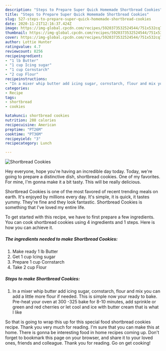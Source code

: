 ```yaml
---
description: "Steps to Prepare Super Quick Homemade Shortbread Cookies"
title: "Steps to Prepare Super Quick Homemade Shortbread Cookies"
slug: 527-steps-to-prepare-super-quick-homemade-shortbread-cookies
date: 2020-11-21T12:16:37.424Z
image: https://img-global.cpcdn.com/recipes/5920373532524544/751x532cq70/shortbread-cookies-recipe-main-photo.jpg
thumbnail: https://img-global.cpcdn.com/recipes/5920373532524544/751x532cq70/shortbread-cookies-recipe-main-photo.jpg
cover: https://img-global.cpcdn.com/recipes/5920373532524544/751x532cq70/shortbread-cookies-recipe-main-photo.jpg
author: Lottie Hunter
ratingvalue: 4.7
reviewcount: 8256
recipeingredient:
- "1 lb Butter"
- "1 cup Icing sugar"
- "1 cup Cornstarch"
- "2 cup Flour"
recipeinstructions:
- "In a mixer whip butter add icing sugar, cornstarch, flour and mix you can add a little more flour if needed. This is simple now your ready to bake.  Pre-heat your oven at 300 -325 bake for 8-10 minutes, add sprinkle or green and red cherries or let cool and ice with butter cream that is what I like"
categories:
- Recipe
tags:
- shortbread
- cookies

katakunci: shortbread cookies 
nutrition: 288 calories
recipecuisine: American
preptime: "PT26M"
cooktime: "PT36M"
recipeyield: "3"
recipecategory: Lunch

---
```



![Shortbread Cookies](https://img-global.cpcdn.com/recipes/5920373532524544/751x532cq70/shortbread-cookies-recipe-main-photo.jpg)

Hey everyone, hope you're having an incredible day today. Today, we're going to prepare a distinctive dish, shortbread cookies. One of my favorites. For mine, I'm gonna make it a bit tasty. This will be really delicious.

Shortbread Cookies is one of the most favored of recent trending meals on earth. It's enjoyed by millions every day. It's simple, it is quick, it tastes yummy. They're fine and they look fantastic. Shortbread Cookies is something that I've loved my entire life.




To get started with this recipe, we have to first prepare a few ingredients. You can cook shortbread cookies using 4 ingredients and 1 steps. Here is how you can achieve it.

<!--inarticleads1-->

##### The ingredients needed to make Shortbread Cookies:

1. Make ready 1 lb Butter
1. Get 1 cup Icing sugar
1. Prepare 1 cup Cornstarch
1. Take 2 cup Flour




<!--inarticleads2-->

##### Steps to make Shortbread Cookies:

1. In a mixer whip butter add icing sugar, cornstarch, flour and mix you can add a little more flour if needed. This is simple now your ready to bake.  Pre-heat your oven at 300 -325 bake for 8-10 minutes, add sprinkle or green and red cherries or let cool and ice with butter cream that is what I like




So that is going to wrap this up for this special food shortbread cookies recipe. Thank you very much for reading. I'm sure that you can make this at home. There is gonna be interesting food in home recipes coming up. Don't forget to bookmark this page on your browser, and share it to your loved ones, friends and colleague. Thank you for reading. Go on get cooking!
